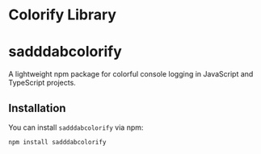 # Colorify Library

# sadddabcolorify

A lightweight npm package for colorful console logging in JavaScript and TypeScript projects.

## Installation

You can install `sadddabcolorify` via npm:


```bash
npm install sadddabcolorify


